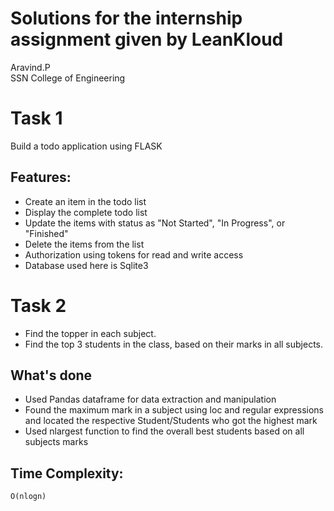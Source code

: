 # Solutions for the internship assignment given by LeanKloud
Aravind.P <br>
SSN College of Engineering

# Task 1
Build a todo application using FLASK
## Features:

  * Create an item in the todo list
  * Display the complete todo list
  * Update the items with status as "Not Started", "In Progress", or "Finished"
  * Delete the items from the list
  * Authorization using tokens for read and write access
  * Database used here is Sqlite3
#  Task 2
  * Find the topper in each subject.
  * Find the top 3 students in the class, based on their marks in all subjects.
## What's done
  * Used Pandas dataframe for data extraction and manipulation
  * Found the maximum mark in a subject using loc and regular expressions and located the respective Student/Students who got the highest mark
  * Used nlargest function to find the overall best students based on all subjects marks
 ## Time Complexity:
    O(nlogn)
 
       

